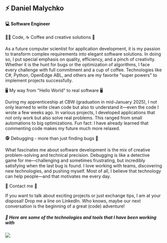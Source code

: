 <h2>⚡ Daniel Malychko</h2>

<h4>💻 Software Engineer</h4>

<p>👨‍💻 Code, ☕ Coffee and creative solutions 🎯</p>
<p>
    As a future computer scientist for application development, it is my passion to transform complex requirements into elegant software solutions. In doing so, I put special emphasis on quality, efficiency, and a pinch of creativity. Whether it is the hunt for bugs or the optimization of algorithms, I face every challenge with full commitment and a cup of coffee. Technologies like C#, Python, OpenEdge ABL, and others are my favorite "super powers" to implement projects successfully.
</p>

<p>🖥️ My way from "Hello World" to real software 🖥️</p>
<p>
    During my apprenticeship at CBW (graduation in mid-January 2025), I not only learned to write clean code but also to understand it—even the code I wrote a few weeks ago. In various projects, I developed applications that not only work but also solve real problems. This ranged from small automations to big optimizations.
    Fun fact: I have already learned that commenting code makes my future much more relaxed.
</p>

<p>🕵️‍ Debugging - more than just finding bugs 🐞</p>
<p>
    What fascinates me about software development is the mix of creative problem-solving and technical precision. Debugging is like a detective game for me—challenging and sometimes frustrating, but incredibly satisfying when the last bug is found. I love working with teams, discovering new technologies, and pushing myself. Most of all, I believe that technology can help people—and that motivates me every day.
</p>

<p>📨 Contact me 📨</p>
<p>
    If you want to talk about exciting projects or just exchange tips, I am at your disposal! Drop me a line on LinkedIn. Who knows, maybe our next conversation is the beginning of a great (code) adventure!
</p>

<h5>🔨 Here are some of the technologies and tools that I have been working with<h5>
<p>
    <a href="https://skillicons.dev">
        <img src="https://skillicons.dev/icons?i=javascript,typescript,html,css,php,python,mysql,dotnet,cs" />
    </a>
</p>
